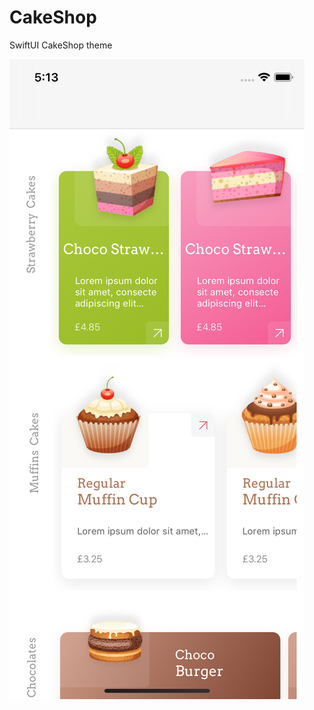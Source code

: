 # CakeShop
SwiftUI CakeShop theme 

![Alt text](https://raw.githubusercontent.com/mitsBhadeshiya/CakeShop/main/images/CakeShopHome.png "SwiftUI CakeShop theme ")

